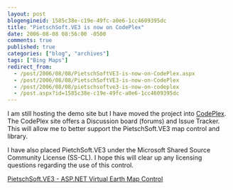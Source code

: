 ```yaml
---
layout: post
blogengineid: 1585c38e-c19e-49fc-a0e6-1cc4609395dc
title: "PietschSoft.VE3 is now on CodePlex"
date: 2006-08-08 08:56:00 -0500
comments: true
published: true
categories: ["blog", "archives"]
tags: ["Bing Maps"]
redirect_from: 
  - /post/2006/08/08/PietschSoftVE3-is-now-on-CodePlex.aspx
  - /post/2006/08/08/PietschSoftVE3-is-now-on-CodePlex
  - /post/2006/08/08/pietschsoftve3-is-now-on-codeplex
  - /post.aspx?id=1585c38e-c19e-49fc-a0e6-1cc4609395dc
---
```

<!-- more -->


I am still hosting the demo site but I have moved the project into <a href="http://www.codeplex.com/pietschsoftve3">CodePlex</a>. The CodePlex site offers a Discussion board (forums) and Issue Tracker. This will allow me to better support the PietschSoft.VE3 map control and library.



I have also placed PietchSoft.VE3 under the Microsoft Shared Source Community License (SS-CL). I hope this will clear up any licensing questions regarding the use of this control.



<a href="http://simplovation.com/Page/WebMapsVE.aspx">PietschSoft.VE3 - ASP.NET Virtual Earth Map Control</a>

